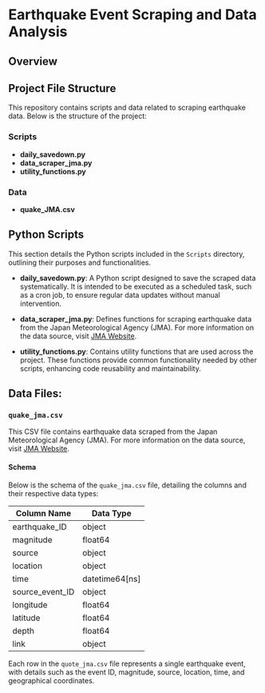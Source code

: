 # Earthquake Event Scraping and Data Analysis

## Overview




## Project File Structure

This repository contains scripts and data related to scraping earthquake data. Below is the structure of the project:

### Scripts
- **daily_savedown.py**
- **data_scraper_jma.py**
- **utility_functions.py**


### Data
- **quake_JMA.csv**


## Python Scripts

This section details the Python scripts included in the `Scripts` directory, outlining their purposes and functionalities.

- **daily_savedown.py**: A Python script designed to save the scraped data systematically. It is intended to be executed as a scheduled task, such as a cron job, to ensure regular data updates without manual intervention.

- **data_scraper_jma.py**: Defines functions for scraping earthquake data from the Japan Meteorological Agency (JMA). For more information on the data source, visit [JMA Website](https://www.data.jma.go.jp).

- **utility_functions.py**: Contains utility functions that are used across the project. These functions provide common functionality needed by other scripts, enhancing code reusability and maintainability.


## Data Files:

### `quake_jma.csv`

This CSV file contains earthquake data scraped from the Japan Meteorological Agency (JMA). 
For more information on the data source, visit [JMA Website](https://www.data.jma.go.jp).

#### Schema

Below is the schema of the `quake_jma.csv` file, detailing the columns and their respective data types:

| Column Name      | Data Type       |
|------------------|-----------------|
| earthquake_ID    | object          |
| magnitude        | float64         |
| source           | object          |
| location         | object          |
| time             | datetime64[ns]  |
| source_event_ID  | object          |
| longitude        | float64         |
| latitude         | float64         |
| depth            | float64         |
| link             | object          |

Each row in the `quote_jma.csv` file represents a single earthquake event, with details such as the event ID, magnitude, source, location, time, and geographical coordinates.
